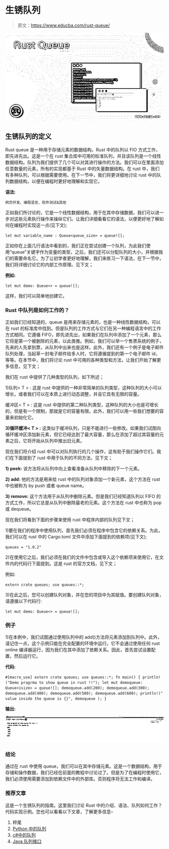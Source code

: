 # 生锈队列

> 原文：<https://www.educba.com/rust-queue/>

![Rust-Queue](img/ba799245c279c6900796f296840469dc.png)



## 生锈队列的定义

Rust queue 是一种用于存储元素的数据结构，Rust 中的队列以 FIO 方式工作，即先进先出。这是一个在 rust 集合库中可用的标准队列，并且该队列是一个线性数据结构。队列为我们提供了几个可以对其进行操作的方法。我们可以在里面添加任意数量的元素，所有的实现都基于 Rust 中的矢量数据结构。在 rust 中，我们有多种队列，可以根据需要使用。在下一节中，我们将更详细地讨论 rust 中的队列数据结构，以便在编程时更好地理解和实现它。

**语法:**

<small>网页开发、编程语言、软件测试&其他</small>

正如我们所讨论的，它是一个线性数据结构，用于在其中存储数据，我们可以进一步对这些元素执行操作来操纵它们。让我们详细看看它的语法，以便更好地了解如何在编程时实现这一点(见下文);

`let mut variable_name : Queue<queue_size> = queue![];`

正如你在上面几行语法中看到的，我们正在尝试创建一个队列，为此我们使用“queue”关键字作为变量的类型，之后，我们还可以分配队列的大小，并根据我们的需要命名它。为了让初学者更好地理解，我们来练习一下语法，在下一节中，我们将详细讨论它的内部工作原理。见下文；

**例如:**

`let mut demo: Queue<> = queue![];`

这样，我们可以简单地创建它。

### Rust 中队列是如何工作的？

正如我们已经知道的，queue 是用来存储元素的，也是一种线性数据结构，可以在 rust 的标准库中找到。但是队列的工作方式与它们在另一种编程语言中的工作方式相同。它遵循 FIFO，即先进先出，如果我们在队列中添加了一个元素，那么它将是第一个被删除的元素，以此类推。例如，我们可以举一个售票系统的例子，先来的人先拿到票，从队列中出来也是这样。此外，我们还有一个例子是电子邮件队列处理，当起草一封电子邮件给多人时，它将遵循提到的第一个电子邮件 id，等等。在本节中，我们将讨论 rust 中可用的各种类型和方法，让我们开始了解更多信息，见下文；

我们在 rust 中提供了几种类型的队列，如下所述；

1)队列< T > : 这是 rust 中提供的一种非常简单的队列类型，这种队列的大小可以增长，或者我们可以在本质上进行动态调整，并且它具有无限的容量。

缓冲区< T > : 这是 rust 中提供的第二种队列类型，这种队列的大小也是可增长的，但是有一个限制，那就是它的容量有限。此外，我们可以用一些我们想要的容量来初始化它。

**3)循环缓冲< T > :** 这类似于缓冲队列，只是不能进行一些修改。如果我们试图向循环缓冲区添加新元素，但它已经达到了最大容量，那么在添加了超过其容量的元素之后，它将开始从队列中推出旧元素。

现在我们将介绍 rust 中可以对队列执行的几个操作，这有助于我们操作它们。我们在下面提到了 rust 中用于队列的不同方法，见下文；

**1) peek:** 该方法将从队列中向上查看准备从队列中移除的下一个元素。

**2) add:** 他的方法是用来给 rust 中的队列对象添加一个新元素，这个方法在 rust 中也被称为 by push 或者 queue name。

**3) remove:** 这个方法用于从队列中删除元素。但是我们已经知道队列以 FIFO 的方式工作，所以它总是从队列中删除最老的元素。这个方法在 rust 中也称为 pop 或 dequeue。

现在我们将看到下面的步骤来使用 rust 中程序内部的队列见下文；

1)要在我们的程序中使用队列，首先我们必须在程序中包含它的依赖关系。为此，我们可以在 rust 中的 Cargo.toml 文件中添加下面提到的依赖项(见下文);

`queues = "1.0.2"`

2)在使用它之后，我们必须在我们的文件中包含或导入这个依赖项来使用它，在文件内的代码行下面提到。这是 rust 的官方文档，见下文；

例如:

`extern crate queues;
use queues::*;`

3)在此之后，您可以创建队列对象，并在您的项目中为其赋值。要创建队列对象，请遵循以下代码行:

`let mut demo: Queue<> = queue![];`

### 例子

1)在本例中，我们试图通过使用队列中的 add()方法将元素添加到队列中。此外，请记住一点，这个示例只能在完全配置的环境中运行。它不会通过使用任何 rust online 编译器运行，因为我们在其中添加了依赖关系。因此，首先尝试设置配置，然后运行它。

**代码:**

`#[macro_use] extern crate queues;
use queues::*;
fn main() {
println!("Demo pragrma to show queue in rust !!");
let mut demoqueue: Queue<isize> = queue![];
demoqueue.add(200);
demoqueue.add(300);
demoqueue.add(400);
demoqueue.add(500);
demoqueue.add(600);
println!(" value inside the queue is {}", demoqueue );
}`

**输出:**

![Rust Queue 1](img/bd3617281c5caf0ff43b1edf2fd21474.png)



### 结论

通过在 rust 中使用 queue，我们可以在其中存储元素。这是一个数据结构，用于存储和操作数据，我们已经在前面的教程中讨论过了。但是为了在编程时使用它，我们必须使用需要添加到依赖文件中的外部库。否则程序将无法工作和编译。

### 推荐文章

这是一个生锈队列的指南。这里我们讨论 Rust 中的介绍、语法、队列如何工作？代码实现示例。您也可以看看以下文章，了解更多信息–

1.  秤尾
2.  [Python 中的队列](https://www.educba.com/queue-in-python/)
3.  [c#中的队列](https://www.educba.com/queue-in-c-sharp/)
4.  [Java 队列接口](https://www.educba.com/java-queue-interface/)





